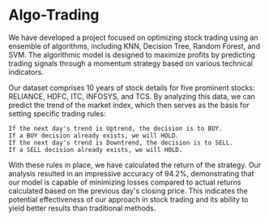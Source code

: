 # Algo-Trading
We have developed a project focused on optimizing stock trading using an ensemble of algorithms, including KNN, Decision Tree, Random Forest, and SVM. The algorithmic model is designed to maximize profits by predicting trading signals through a momentum strategy based on various technical indicators.

Our dataset comprises 10 years of stock details for five prominent stocks: RELIANCE, HDFC, ITC, INFOSYS, and TCS. By analyzing this data, we can predict the trend of the market index, which then serves as the basis for setting specific trading rules:

    If the next day's trend is Uptrend, the decision is to BUY.
    If a BUY decision already exists, we will HOLD.
    If the next day's trend is Downtrend, the decision is to SELL.
    If a SELL decision already exists, we will HOLD.

With these rules in place, we have calculated the return of the strategy. Our analysis resulted in an impressive accuracy of 94.2%, demonstrating that our model is capable of minimizing losses compared to actual returns calculated based on the previous day's closing price. This indicates the potential effectiveness of our approach in stock trading and its ability to yield better results than traditional methods.
